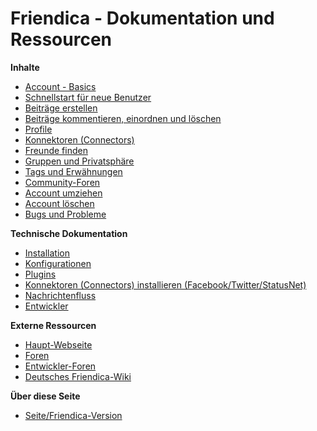 Friendica - Dokumentation und Ressourcen
=====================================

**Inhalte**

* [Account - Basics](help/Account-Basics)
* [Schnellstart für neue Benutzer](help/Quick-Start-guide)
* [Beiträge erstellen](help/Text_editor)
* [Beiträge kommentieren, einordnen und löschen](help/Text_comment)
* [Profile](help/Profiles)
* [Konnektoren (Connectors)](help/Connectors)
* [Freunde finden](help/Making-Friends)
* [Gruppen und Privatsphäre](help/Groups-and-Privacy)
* [Tags und Erwähnungen](help/Tags-and-Mentions)
* [Community-Foren](help/Forums)
* [Account umziehen](help/Move-Account)
* [Account löschen](help/Remove-Account)
* [Bugs und Probleme](help/Bugs-and-Issues)
 
**Technische Dokumentation**

* [Installation](help/Install)
* [Konfigurationen](help/Settings)
* [Plugins](help/Plugins)
* [Konnektoren (Connectors) installieren (Facebook/Twitter/StatusNet)](help/Installing-Connectors)
* [Nachrichtenfluss](help/Message-Flow)
* [Entwickler](help/Developers)


**Externe Ressourcen**

* [Haupt-Webseite](http://friendica.com)
* [Foren](http://groups.google.com/group/friendica)
* [Entwickler-Foren](http://groups.google.com/group/friendica-dev)
* [Deutsches Friendica-Wiki](http://wiki.toktan.org/doku.php)

**Über diese Seite**

* [Seite/Friendica-Version](friendica)

